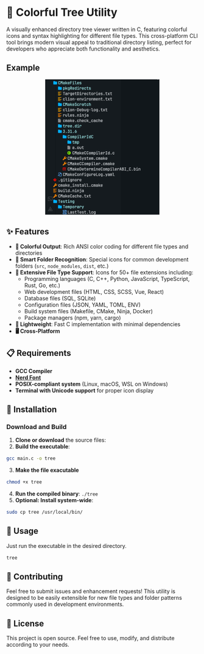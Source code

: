 # 🌳 Colorful Tree Utility

A visually enhanced directory tree viewer written in C, featuring colorful icons and syntax highlighting for different file types. This cross-platform CLI tool brings modern visual appeal to traditional directory listing, perfect for developers who appreciate both functionality and aesthetics.

## Example

<div align="center">
    <img src="https://github.com/Miraneek/Colerful-Tree-Cli/blob/master/example.png?raw=true" width="300" alt="Example Image">
</div>


## ✨ Features

- **🎨 Colorful Output**: Rich ANSI color coding for different file types and directories
- **📁 Smart Folder Recognition**: Special icons for common development folders (`src`, `node_modules`, `dist`, etc.)
- **🔧 Extensive File Type Support**: Icons for 50+ file extensions including:
    - Programming languages (C, C++, Python, JavaScript, TypeScript, Rust, Go, etc.)
    - Web development files (HTML, CSS, SCSS, Vue, React)
    - Database files (SQL, SQLite)
    - Configuration files (JSON, YAML, TOML, ENV)
    - Build system files (Makefile, CMake, Ninja, Docker)
    - Package managers (npm, yarn, cargo)
- **🚀 Lightweight**: Fast C implementation with minimal dependencies
- **🖥️ Cross-Platform**

## 📋 Requirements

- **GCC Compiler**
- **[Nerd Font](https://www.nerdfonts.com/)**
- **POSIX-compliant system** (Linux, macOS, WSL on Windows)
- **Terminal with Unicode support** for proper icon display

## 🚀 Installation

### Download and Build

1. **Clone or download** the source files:
2. **Build the executable**:
```bash
gcc main.c -o tree
```
3. **Make the file exacutable**
```bash
chmod +x tree
```
4. **Run the compiled binary**: `./tree`
5. **Optional: Install system-wide**:
```bash
sudo cp tree /usr/local/bin/
```


## 📝 Usage
Just run the executable in the desired directory.
```bash
tree
```


## 🤝 Contributing

Feel free to submit issues and enhancement requests! This utility is designed to be easily extensible for new file types and folder patterns commonly used in development environments.

## 📝 License

This project is open source. Feel free to use, modify, and distribute according to your needs.
